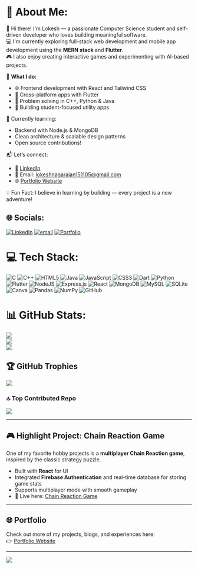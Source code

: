 # 💫 About Me:
👋 Hi there! I'm Lokesh — a passionate Computer Science student and self-driven developer who loves building meaningful software.  
💻 I'm currently exploring full-stack web development and mobile app development using the **MERN stack** and **Flutter**.  
🎮 I also enjoy creating interactive games and experimenting with AI-based projects.  

🚀 **What I do:**  
- 🌐 Frontend development with React and Tailwind CSS  
- 📱 Cross-platform apps with Flutter  
- 🧠 Problem solving in C++, Python & Java  
- 🎯 Building student-focused utility apps  

🌱 Currently learning:  
- Backend with Node.js & MongoDB  
- Clean architecture & scalable design patterns  
- Open source contributions!  

📬 Let’s connect:  
- 💼 [LinkedIn](https://linkedin.com/in/lokesh-rn)  
- 📧 Email: lokeshnagarajan151105@gmail.com  
- 🌐 [Portfolio Website](https://portfolio-lokeshrn.vercel.app)  

💡 Fun Fact: I believe in learning by building — every project is a new adventure!  


## 🌐 Socials:
[![LinkedIn](https://img.shields.io/badge/LinkedIn-%230077B5.svg?logo=linkedin&logoColor=white)](https://linkedin.com/in/lokesh-rn) 
[![email](https://img.shields.io/badge/Email-D14836?logo=gmail&logoColor=white)](mailto:lokeshnagarajan151105@gmail.com) 
[![Portfolio](https://img.shields.io/badge/Portfolio-000000?logo=vercel&logoColor=white)](https://portfolio-lokeshrn.vercel.app) 


# 💻 Tech Stack:
![C](https://img.shields.io/badge/c-%2300599C.svg?style=for-the-badge&logo=c&logoColor=white) ![C++](https://img.shields.io/badge/c++-%2300599C.svg?style=for-the-badge&logo=c%2B%2B&logoColor=white) ![HTML5](https://img.shields.io/badge/html5-%23E34F26.svg?style=for-the-badge&logo=html5&logoColor=white) ![Java](https://img.shields.io/badge/java-%23ED8B00.svg?style=for-the-badge&logo=openjdk&logoColor=white) ![JavaScript](https://img.shields.io/badge/javascript-%23323330.svg?style=for-the-badge&logo=javascript&logoColor=%23F7DF1E) ![CSS3](https://img.shields.io/badge/css3-%231572B6.svg?style=for-the-badge&logo=css3&logoColor=white) ![Dart](https://img.shields.io/badge/dart-%230175C2.svg?style=for-the-badge&logo=dart&logoColor=white) ![Python](https://img.shields.io/badge/python-3670A0?style=for-the-badge&logo=python&logoColor=ffdd54) ![Flutter](https://img.shields.io/badge/Flutter-%2302569B.svg?style=for-the-badge&logo=Flutter&logoColor=white) ![NodeJS](https://img.shields.io/badge/node.js-6DA55F?style=for-the-badge&logo=node.js&logoColor=white) ![Express.js](https://img.shields.io/badge/express.js-%23404d59.svg?style=for-the-badge&logo=express&logoColor=%2361DAFB) ![React](https://img.shields.io/badge/react-%2320232a.svg?style=for-the-badge&logo=react&logoColor=%2361DAFB) ![MongoDB](https://img.shields.io/badge/MongoDB-%234ea94b.svg?style=for-the-badge&logo=mongodb&logoColor=white) ![MySQL](https://img.shields.io/badge/mysql-4479A1.svg?style=for-the-badge&logo=mysql&logoColor=white) ![SQLite](https://img.shields.io/badge/sqlite-%2307405e.svg?style=for-the-badge&logo=sqlite&logoColor=white) ![Canva](https://img.shields.io/badge/Canva-%2300C4CC.svg?style=for-the-badge&logo=Canva&logoColor=white) ![Pandas](https://img.shields.io/badge/pandas-%23150458.svg?style=for-the-badge&logo=pandas&logoColor=white) ![NumPy](https://img.shields.io/badge/numpy-%23013243.svg?style=for-the-badge&logo=numpy&logoColor=white) ![GitHub](https://img.shields.io/badge/github-%23121011.svg?style=for-the-badge&logo=github&logoColor=white)


# 📊 GitHub Stats:
![](https://github-readme-stats.vercel.app/api?username=Lokesh-1511&theme=dark&hide_border=false&include_all_commits=false&count_private=false)<br/>
![](https://nirzak-streak-stats.vercel.app/?user=Lokesh-1511&theme=dark&hide_border=false)<br/>
![](https://github-readme-stats.vercel.app/api/top-langs/?username=Lokesh-1511&theme=dark&hide_border=false&include_all_commits=false&count_private=false&layout=compact)


## 🏆 GitHub Trophies
![](https://github-profile-trophy.vercel.app/?username=Lokesh-1511&theme=radical&no-frame=false&no-bg=false&margin-w=4)


### 🔝 Top Contributed Repo
![](https://github-contributor-stats.vercel.app/api?username=Lokesh-1511&limit=5&theme=dark&combine_all_yearly_contributions=true)


---

## 🎮 Highlight Project: Chain Reaction Game
One of my favorite hobby projects is a **multiplayer Chain Reaction game**, inspired by the classic strategy puzzle.  
- Built with **React** for UI  
- Integrated **Firebase Authentication** and real-time database for storing game stats  
- Supports multiplayer mode with smooth gameplay  
- 🚀 Live here: [Chain Reaction Game](https://chain-reaction-8bb4b.web.app/)  

---

## 🌐 Portfolio
Check out more of my projects, blogs, and experiences here:  
👉 [Portfolio Website](https://portfolio-lokeshrn.vercel.app)  

---

[![](https://visitcount.itsvg.in/api?id=Lokesh-1511&icon=0&color=2)](https://visitcount.itsvg.in)

<!-- Proudly created with GPRM ( https://gprm.itsvg.in ) -->
